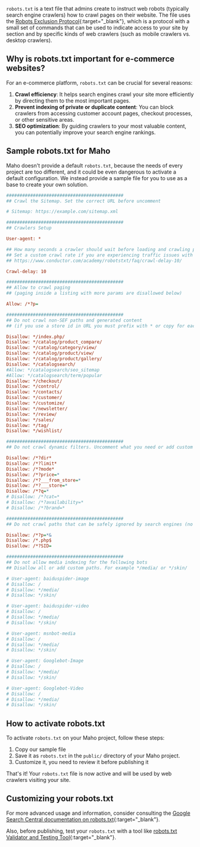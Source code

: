 `robots.txt` is a text file that admins create to instruct web robots (typically search engine crawlers) 
how to crawl pages on their website. The file uses the
[Robots Exclusion Protocol](https://en.wikipedia.org/wiki/Robots.txt){:target="_blank"},
which is a protocol with a small set of commands that can be used to indicate access to your site by section and by 
specific kinds of web crawlers (such as mobile crawlers vs. desktop crawlers).

## Why is robots.txt important for e-commerce websites?

For an e-commerce platform, `robots.txt` can be crucial for several reasons:

1. **Crawl efficiency**: It helps search engines crawl your site more efficiently by directing them to the most important pages.
2. **Prevent indexing of private or duplicate content**: You can block crawlers from accessing customer account pages, checkout processes, or other sensitive areas.
3. **SEO optimization**: By guiding crawlers to your most valuable content, you can potentially improve your search engine rankings.

## Sample robots.txt for Maho

Maho doesn't provide a default `robots.txt`, because the needs of every project are too different, and it could be even
dangerous to activate a default configuration. We instead provide a sample file for you to use as a base to create your
own solution.

```ini
############################################
## Crawl the Sitemap. Set the correct URL before uncomment

# Sitemap: https://example.com/sitemap.xml

############################################
## Crawlers Setup

User-agent: *

## How many seconds a crawler should wait before loading and crawling page content
## Set a custom crawl rate if you are experiencing traffic issues with your server
## https://www.conductor.com/academy/robotstxt/faq/crawl-delay-10/

Crawl-delay: 10

############################################
## Allow to crawl paging
## (paging inside a listing with more params are disallowed below)

Allow: /*?p=

############################################
## Do not crawl non-SEF paths and generated content
## (if you use a store id in URL you must prefix with * or copy for each store)

Disallow: */index.php/
Disallow: */catalog/product_compare/
Disallow: */catalog/category/view/
Disallow: */catalog/product/view/
Disallow: */catalog/product/gallery/
Disallow: */catalogsearch/
#Allow: */catalogsearch/seo_sitemap
#Allow: */catalogsearch/term/popular
Disallow: */checkout/
Disallow: */control/
Disallow: */contacts/
Disallow: */customer/
Disallow: */customize/
Disallow: */newsletter/
Disallow: */review/
Disallow: */sales/
Disallow: */tag/
Disallow: */wishlist/

############################################
## Do not crawl dynamic filters. Uncomment what you need or add custom filters

Disallow: /*?dir*
Disallow: /*?limit*
Disallow: /*?mode*
Disallow: /*?price=*
Disallow: /*?___from_store=*
Disallow: /*?___store=*
Disallow: /*?q=*
# Disallow: /*?cat=*
# Disallow: /*?availability=*
# Disallow: /*?brand=*

############################################
## Do not crawl paths that can be safely ignored by search engines (no clean URLs)

Disallow: /*?p=*&
Disallow: /*.php$
Disallow: /*?SID=

############################################
## Do not allow media indexing for the following bots
## Disallow all or add custom paths. For example */media/ or */skin/

# User-agent: baiduspider-image
# Disallow: /
# Disallow: */media/
# Disallow: */skin/

# User-agent: baiduspider-video
# Disallow: /
# Disallow: */media/
# Disallow: */skin/

# User-agent: msnbot-media
# Disallow: /
# Disallow: */media/
# Disallow: */skin/

# User-agent: Googlebot-Image
# Disallow: /
# Disallow: */media/
# Disallow: */skin/

# User-agent: Googlebot-Video
# Disallow: /
# Disallow: */media/
# Disallow: */skin/
```

## How to activate robots.txt

To activate `robots.txt` on your Maho project, follow these steps:

1. Copy our sample file
2. Save it as `robots.txt` in the `public/` directory of your Maho project.
3. Customize it, you need to review it before publishing it

That's it! Your `robots.txt` file is now active and will be used by web crawlers visiting your site.

## Customizing your robots.txt

For more advanced usage and information, consider consulting the
[Google Search Central documentation on robots.txt](https://developers.google.com/search/docs/advanced/robots/intro){:target="_blank"}.

Also, before publishing, test your `robots.txt` with a tool like
[robots.txt Validator and Testing Tool](https://technicalseo.com/tools/robots-txt/){:target="_blank"}.
